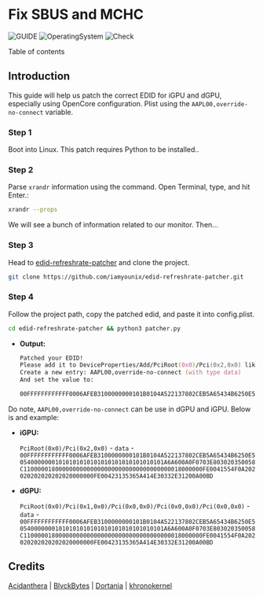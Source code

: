 # Fix SBUS and MCHC

![GUIDE](https://img.shields.io/badge/Guide-EDIDFix-purple)
![OperatingSystem](https://img.shields.io/badge/OS-Hackintosh-blue)
![Check](https://img.shields.io/badge/Status-Pass-brightgreen)

Table of contents



## Introduction

This guide will help us patch the correct EDID for iGPU and dGPU, especially using OpenCore configuration. Plist using the `AAPL00,override-no-connect` variable.

### Step 1

Boot into Linux. This patch requires Python to be installed..

### Step 2

Parse `xrandr` information using the command. Open Terminal, type, and hit Enter.:

```zsh
xrandr --props
```

We will see a bunch of information related to our monitor. Then...

### Step 3

Head to [edid-refreshrate-patcher](https://github.com/iamyounix/edid-refreshrate-patcher) and clone the project.

```zsh
git clone https://github.com/iamyounix/edid-refreshrate-patcher.git
```

### Step 4

Follow the project path, copy the patched edid, and paste it into config.plist.

```zsh
cd edid-refreshrate-patcher && python3 patcher.py 
```

- **Output:**

    ```zsh
    Patched your EDID!
    Please add it to DeviceProperties/Add/PciRoot(0x0)/Pci(0x2,0x0) like this:
    Create a new entry: AAPL00,override-no-connect (with type data)
    And set the value to:

    00FFFFFFFFFFFF0006AFEB3100000000101B0104A522137802CEB5A65434B6250E505400000001010101010101010101010101010101A6A600A0F0703E803020350058C110000018000000000000000000000000000000000018000000FE0041554F0A202020202020202020000000FE00423135365A414E30332E31200A00BD
    ```

Do note, `AAPL00,override-no-connect` can be use in dGPU and iGPU. Below is and example:

- **iGPU:**

    `PciRoot(0x0)/Pci(0x2,0x0)` - `data` - `00FFFFFFFFFFFF0006AFEB3100000000101B0104A522137802CEB5A65434B6250E505400000001010101010101010101010101010101A6A600A0F0703E803020350058C110000018000000000000000000000000000000000018000000FE0041554F0A202020202020202020000000FE00423135365A414E30332E31200A00BD`

- **dGPU:**

    `PciRoot(0x0)/Pci(0x1,0x0)/Pci(0x0,0x0)/Pci(0x0,0x0)/Pci(0x0,0x0)` - `data` - `00FFFFFFFFFFFF0006AFEB3100000000101B0104A522137802CEB5A65434B6250E505400000001010101010101010101010101010101A6A600A0F0703E803020350058C110000018000000000000000000000000000000000018000000FE0041554F0A202020202020202020000000FE00423135365A414E30332E31200A00BD`

## Credits

[Acidanthera](https://github.com/acidanthera/) | [BlvckBytes](https://github.com/BlvckBytes/EDID-RefreshRate-Patcher) | [Dortania](https://github.com/dortania) | [khronokernel](https://github.com/khronokernel)
